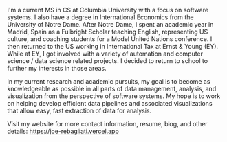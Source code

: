 I'm a current MS in CS at Columbia University with a focus on software systems. I also have a degree in International Economics from the University of Notre Dame. After Notre Dame, I spent an academic year in Madrid, Spain as a Fulbright Scholar teaching English, representing US culture, and coaching students for a Model United Nations conference. I then returned to the US working in International Tax at Ernst & Young (EY). While at EY, I got involved with a variety of automation and computer science / data science related projects. I decided to return to school to further my interests in those areas.

In my current research and academic pursuits, my goal is to become as knowledgeable as possible in all parts of data management, analysis, and visualization from the perspective of software systems. My hope is to work on helping develop efficient data pipelines and associated visualizations that allow easy, fast extraction of data for analysis.

Visit my website for more contact information, resume, blog, and other details: https://joe-rebagliati.vercel.app
